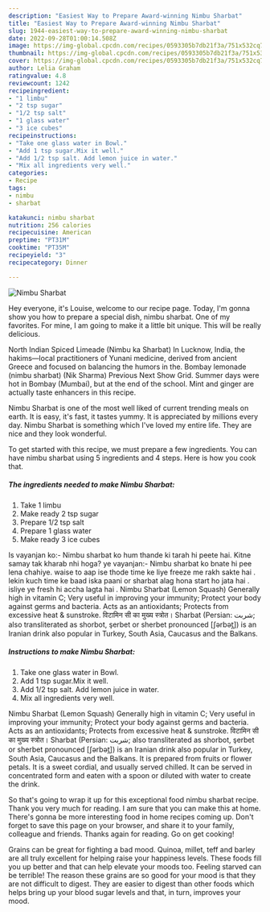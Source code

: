 ```yaml
---
description: "Easiest Way to Prepare Award-winning Nimbu Sharbat"
title: "Easiest Way to Prepare Award-winning Nimbu Sharbat"
slug: 1944-easiest-way-to-prepare-award-winning-nimbu-sharbat
date: 2022-09-28T01:00:14.508Z
image: https://img-global.cpcdn.com/recipes/0593305b7db21f3a/751x532cq70/nimbu-sharbat-recipe-main-photo.jpg
thumbnail: https://img-global.cpcdn.com/recipes/0593305b7db21f3a/751x532cq70/nimbu-sharbat-recipe-main-photo.jpg
cover: https://img-global.cpcdn.com/recipes/0593305b7db21f3a/751x532cq70/nimbu-sharbat-recipe-main-photo.jpg
author: Lelia Graham
ratingvalue: 4.8
reviewcount: 1242
recipeingredient:
- "1 limbu"
- "2 tsp sugar"
- "1/2 tsp salt"
- "1 glass water"
- "3 ice cubes"
recipeinstructions:
- "Take one glass water in Bowl."
- "Add 1 tsp sugar.Mix it well."
- "Add 1/2 tsp salt. Add lemon juice in water."
- "Mix all ingredients very well."
categories:
- Recipe
tags:
- nimbu
- sharbat

katakunci: nimbu sharbat 
nutrition: 256 calories
recipecuisine: American
preptime: "PT31M"
cooktime: "PT35M"
recipeyield: "3"
recipecategory: Dinner

---
```



![Nimbu Sharbat](https://img-global.cpcdn.com/recipes/0593305b7db21f3a/751x532cq70/nimbu-sharbat-recipe-main-photo.jpg)

Hey everyone, it's Louise, welcome to our recipe page. Today, I'm gonna show you how to prepare a special dish, nimbu sharbat. One of my favorites. For mine, I am going to make it a little bit unique. This will be really delicious.

North Indian Spiced Limeade (Nimbu ka Sharbat) In Lucknow, India, the hakims—local practitioners of Yunani medicine, derived from ancient Greece and focused on balancing the humors in the. Bombay lemonade (nimbu sharbat) (Nik Sharma) Previous Next Show Grid. Summer days were hot in Bombay (Mumbai), but at the end of the school. Mint and ginger are actually taste enhancers in this recipe.

Nimbu Sharbat is one of the most well liked of current trending meals on earth. It is easy, it's fast, it tastes yummy. It is appreciated by millions every day. Nimbu Sharbat is something which I've loved my entire life. They are nice and they look wonderful.


To get started with this recipe, we must prepare a few ingredients. You can have nimbu sharbat using 5 ingredients and 4 steps. Here is how you cook that.

<!--inarticleads1-->

##### The ingredients needed to make Nimbu Sharbat:

1. Take 1 limbu
1. Make ready 2 tsp sugar
1. Prepare 1/2 tsp salt
1. Prepare 1 glass water
1. Make ready 3 ice cubes


Is vayanjan ko:- Nimbu sharbat ko hum thande ki tarah hi peete hai. Kitne samay tak kharab nhi hoga? ye vayanjan:- Nimbu sharbat ko bnate hi pee lena chahiye. waise to aap ise thode time ke liye freeze me rakh sakte hai . lekin kuch time ke baad iska paani or sharbat alag hona start ho jata hai . isliye ye fresh hi accha lagta hai . Nimbu Sharbat (Lemon Squash) Generally high in vitamin C; Very useful in improving your immunity; Protect your body against germs and bacteria. Acts as an antioxidants; Protects from excessive heat &amp; sunstroke. विटामिन सी का मुख्य स्त्रोत। Sharbat (Persian: شربت; also transliterated as shorbot, şerbet or sherbet pronounced [ʃərbət̪]) is an Iranian drink also popular in Turkey, South Asia, Caucasus and the Balkans. 

<!--inarticleads2-->

##### Instructions to make Nimbu Sharbat:

1. Take one glass water in Bowl.
1. Add 1 tsp sugar.Mix it well.
1. Add 1/2 tsp salt. Add lemon juice in water.
1. Mix all ingredients very well.


Nimbu Sharbat (Lemon Squash) Generally high in vitamin C; Very useful in improving your immunity; Protect your body against germs and bacteria. Acts as an antioxidants; Protects from excessive heat &amp; sunstroke. विटामिन सी का मुख्य स्त्रोत। Sharbat (Persian: شربت; also transliterated as shorbot, şerbet or sherbet pronounced [ʃərbət̪]) is an Iranian drink also popular in Turkey, South Asia, Caucasus and the Balkans. It is prepared from fruits or flower petals. It is a sweet cordial, and usually served chilled. It can be served in concentrated form and eaten with a spoon or diluted with water to create the drink. 

So that's going to wrap it up for this exceptional food nimbu sharbat recipe. Thank you very much for reading. I am sure that you can make this at home. There's gonna be more interesting food in home recipes coming up. Don't forget to save this page on your browser, and share it to your family, colleague and friends. Thanks again for reading. Go on get cooking!

Grains can be great for fighting a bad mood. Quinoa, millet, teff and barley are all truly excellent for helping raise your happiness levels. These foods fill you up better and that can help elevate your moods too. Feeling starved can be terrible! The reason these grains are so good for your mood is that they are not difficult to digest. They are easier to digest than other foods which helps bring up your blood sugar levels and that, in turn, improves your mood.
